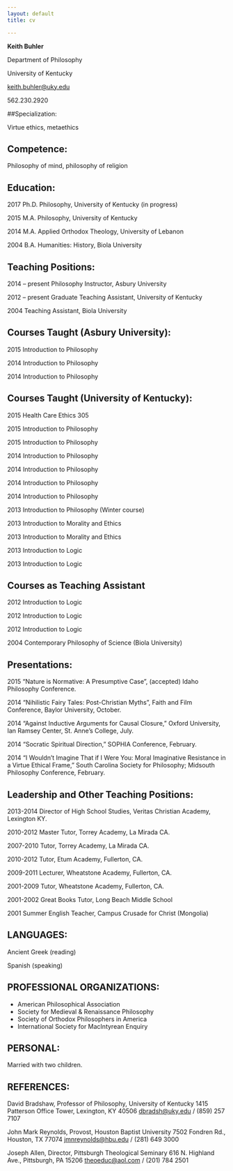 ```yaml
---
layout: default
title: cv

--- 
```

**Keith Buhler**

Department of Philosophy

University of Kentucky

keith.buhler@uky.edu

562.230.2920



##Specialization:    

Virtue ethics, metaethics

## Competence:

Philosophy of mind, philosophy of religion


## Education:  

2017 Ph.D. Philosophy, University of Kentucky (in progress) 

2015 M.A. Philosophy, University of Kentucky

2014 M.A. Applied Orthodox Theology, University of Lebanon 

2004 B.A. Humanities: History, Biola University 
 

## Teaching Positions:

2014 – present  Philosophy Instructor, Asbury University

2012 – present  Graduate Teaching Assistant, University of Kentucky

2004            Teaching Assistant, Biola University

## Courses Taught (Asbury University): 

2015    Introduction to Philosophy

2014    Introduction to Philosophy

2014    Introduction to Philosophy


## Courses Taught (University of Kentucky):    

2015    Health Care Ethics 305

2015    Introduction to Philosophy

2015    Introduction to Philosophy 

2014    Introduction to Philosophy 

2014    Introduction to Philosophy 

2014    Introduction to Philosophy  

2014    Introduction to Philosophy 

2013    Introduction to Philosophy  (Winter course)

2013    Introduction to Morality and Ethics      

2013    Introduction to Morality and Ethics             

2013    Introduction to Logic               

2013    Introduction to Logic 


## Courses as Teaching Assistant   

2012    Introduction to Logic

2012    Introduction to Logic

2012    Introduction to Logic

2004    Contemporary Philosophy of Science (Biola University)    


## Presentations:  

2015    “Nature is Normative: A Presumptive Case”, (accepted) Idaho Philosophy Conference.

2014     “Nihilistic Fairy Tales: Post-Christian Myths”, Faith and Film Conference, Baylor University, October. 

2014    “Against Inductive Arguments for Causal Closure,” Oxford University, Ian Ramsey Center, St. Anne’s College, July. 

2014    “Socratic Spiritual Direction,” SOPHIA Conference, February.

2014    “I Wouldn’t Imagine That if I Were You: Moral Imaginative Resistance in a Virtue Ethical Frame,” South Carolina Society for Philosophy;  Midsouth Philosophy Conference, February.


## Leadership and Other Teaching Positions: ##

2013-2014   Director of High School Studies, Veritas Christian Academy, Lexington KY.   

2010-2012   Master Tutor, Torrey Academy, La Mirada CA.

2007-2010   Tutor, Torrey Academy, La Mirada CA.

2010-2012   Tutor, Etum Academy, Fullerton, CA.

2009-2011   Lecturer, Wheatstone Academy, Fullerton, CA. 

2001-2009   Tutor, Wheatstone Academy, Fullerton, CA. 

2001-2002   Great Books Tutor, Long Beach Middle School

2001        Summer English Teacher, Campus Crusade for Christ (Mongolia) 

## LANGUAGES:
Ancient Greek (reading)

Spanish  (speaking) 

## PROFESSIONAL ORGANIZATIONS:
* American Philosophical Association
* Society for Medieval & Renaissance Philosophy
* Society of Orthodox Philosophers in America
* International Society for MacIntyrean Enquiry


## PERSONAL:
Married with two children.

## REFERENCES:
David Bradshaw, Professor of Philosophy, University of Kentucky
1415 Patterson Office Tower, Lexington, KY 40506
dbradsh@uky.edu / (859) 257 7107

John Mark Reynolds, Provost, Houston Baptist University
7502 Fondren Rd., Houston, TX 77074
jmnreynolds@hbu.edu / (281) 649 3000

Joseph Allen, Director, Pittsburgh Theological Seminary
616 N. Highland Ave., Pittsburgh, PA 15206
theoeduc@aol.com / (201) 784 2501
